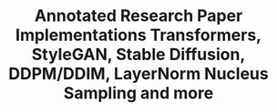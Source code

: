 ---
title: Annotated Research Paper Implementations Transformers, StyleGAN, Stable Diffusion, DDPM/DDIM, LayerNorm Nucleus Sampling and more 
tags: [Research Paper Implementations,labml.ai ]
style: fill
color: light
description: This is a collection of simple PyTorch implementations of neural networks and related algorithms These implementations are documented with explanations, and the website renders these as side-by-side formatted notes. We believe these would help you understand these algorithms better.
external_url: https://nn.labml.ai/index.html
---